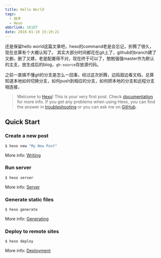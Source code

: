 ```yaml
---
title: Hello World
tags:
  - 技术
  - Hexo
abbrlink: 16107
date: 2016-01-10 15:19:21
---
```

还是保留hello world这篇文章吧，hexo的command老是会忘记，折腾了很久，现在总算有个大概认知了。
其实大部分时间都花在git上了，github的branch建了又删，删了又建，老是配置得不对，现在终于可以了，勉勉强强master作为默认的主支，放生成后的blog，`gh-source`存放源代码。

之前一直搞不懂git的分支是怎么一回事，经过这次折腾，边捣鼓边看文档，总算知道本地如何切换分支，如何push到相应的分支，如何把本地的分支和远程分支相连接，

<!-- more --> 

> Welcome to [Hexo](http://hexo.io/)! This is your very first post. Check [documentation](http://hexo.io/docs/) for more info. If you get any problems when using Hexo, you can find the answer in [troubleshooting](http://hexo.io/docs/troubleshooting.html) or you can ask me on [GitHub](https://github.com/hexojs/hexo/issues).

## Quick Start

### Create a new post

``` bash
$ hexo new "My New Post"
```

More info: [Writing](http://hexo.io/docs/writing.html)

### Run server

``` bash
$ hexo server
```

More info: [Server](http://hexo.io/docs/server.html)

### Generate static files

``` bash
$ hexo generate
```

More info: [Generating](http://hexo.io/docs/generating.html)

### Deploy to remote sites

``` bash
$ hexo deploy
```

More info: [Deployment](http://hexo.io/docs/deployment.html)
